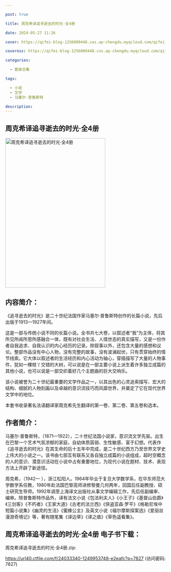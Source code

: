 ```yaml
---

post: true

title: 周克希译追寻逝去的时光·全4册

date: 2024-05-27 11:26

cover: https://qifei-blog-1256009448.cos.ap-chengdu.myqcloud.com/qifei-blog/663350c20ea9cb140394e204.jpg

coveross: https://qifei-blog-1256009448.cos.ap-chengdu.myqcloud.com/qifei-blog/663350c20ea9cb140394e204.jpg

categories:

  - 套装合集

tags:

  - 小说
  - 文学
  - 马塞尔·普鲁斯特

description:
---
```


## 周克希译追寻逝去的时光·全4册
<img alt="周克希译追寻逝去的时光·全4册 " class="aligncenter loading" data-was-processed="true" decoding="async" fetchpriority="high" height="471" src="https://qifei-blog-1256009448.cos.ap-chengdu.myqcloud.com/qifei-blog/663350c20ea9cb140394e204.jpg " style="cursor: zoom-in;" width="314"/>

## 内容简介：

《追寻逝去的时光》是二十世纪法国作家马塞尔·普鲁斯特创作的长篇小说，先后出版于1913—1927年间。<br/>

这是一部与传统小说不同的长篇小说。全书共七大卷，以叙述者“我”为主体，将其所见所闻所思所感融合一体，既有对社会生活、人情世态的真实描写，又是一份作者自我追求、自我认识的内心经历的记录。除叙事以外，还包含大量的感想和议论。整部作品没有中心人物，没有完整的故事，没有波澜起伏，只有贯穿始终的情节线索。它大体以叙述者的生活经历和内心活动为轴心，穿插描写了大量的人物事件，犹如一棵枝丫交错的大树，可以说是在一部主要小说上派生着许多独立成篇的其他小说，也可以说是一部交织着好几个主题曲的巨大交响乐。<br/>

该小说被誉为二十世纪最重要的文学作品之一，以其出色的心灵追索描写、宏大的结构、细腻的人物刻画以及卓越的意识流技巧而风靡世界，并奠定了它在现代世界文学中的地位。<br/>

本套书收录著名法语翻译家周克希先生翻译的第一卷、第二卷、第五卷和选本。

## 作者简介：

马塞尔·普鲁斯特，（1871—1922），二十世纪法国小说家，意识流文学先驱。出生在巴黎一个艺术气氛浓郁的家庭，自幼体质孱弱、生性敏感、富于幻想。代表作《追寻逝去的时光》在其生命的后十五年中完成，是二十世纪西方乃至世界文学史上伟大的小说之一。该书由七部互有联系又各自独立成篇的小说组成，超时空概念的人的意识、潜意识活动在小说中占有重要地位，为现代小说在题材、技术、表现方法上开辟了新途径。<br/>

周克希，（1942— ），浙江松阳人。1964年毕业于复旦大学数学系，在华东师范大学数学系任教，1980年赴法国巴黎高师进修黎曼几何两年，回国后任副教授、硕士研究生导师。1992年调至上海译文出版社从事文学编辑工作，先后任副编审、编审。除普鲁斯特作品外，译有法文小说《包法利夫人》《小王子》《基督山伯爵》《三剑客》《不朽者》《王家大道》《古老的法兰西》《侠盗亚森·罗平》《格勒尼埃中短篇小说集》《幽灵的生活》《蜜蜂公主》及英文小说《福尔摩斯探案选》《爱丽丝漫游奇境记》等，著有随笔集《译边草》《译之痕》《草色遥看集》。

## 周克希译追寻逝去的时光·全4册 电子书下载：
周克希译追寻逝去的时光·全4册.zip: 

https://url40.ctfile.com/f/24033340-1249953748-e2eafc?p=7827 (访问密码: 7827)
